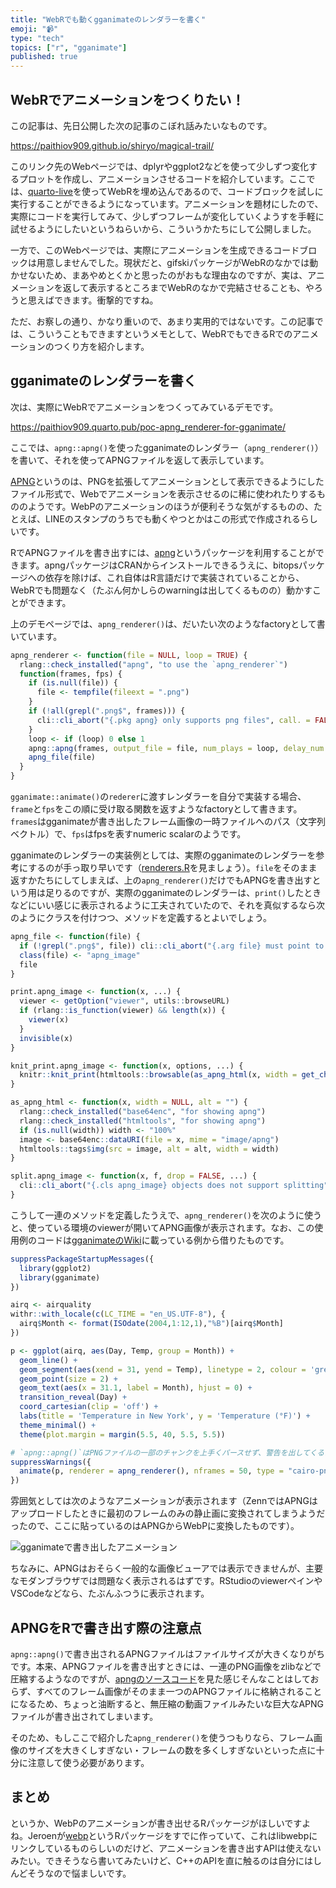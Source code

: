 ```yaml
---
title: "WebRでも動くgganimateのレンダラーを書く"
emoji: "📹"
type: "tech"
topics: ["r", "gganimate"]
published: true
---
```



## WebRでアニメーションをつくりたい！

この記事は、先日公開した次の記事のこぼれ話みたいなものです。

https://paithiov909.github.io/shiryo/magical-trail/

このリンク先のWebページでは、dplyrやggplot2などを使って少しずつ変化するプロットを作成し、アニメーションさせるコードを紹介しています。ここでは、[quarto-live](https://github.com/r-wasm/quarto-live)を使ってWebRを埋め込んであるので、コードブロックを試しに実行することができるようになっています。アニメーションを題材にしたので、実際にコードを実行してみて、少しずつフレームが変化していくようすを手軽に試せるようにしたいというねらいから、こういうかたちにして公開しました。

一方で、このWebページでは、実際にアニメーションを生成できるコードブロックは用意しませんでした。現状だと、gifskiパッケージがWebRのなかでは動かせないため、まあやめとくかと思ったのがおもな理由なのですが、実は、アニメーションを返して表示するところまでWebRのなかで完結させることも、やろうと思えばできます。衝撃的ですね。

ただ、お察しの通り、かなり重いので、あまり実用的ではないです。この記事では、こういうこともできますというメモとして、WebRでもできるRでのアニメーションのつくり方を紹介します。


## gganimateのレンダラーを書く

次は、実際にWebRでアニメーションをつくってみているデモです。

https://paithiov909.quarto.pub/poc-apng_renderer-for-gganimate/

ここでは、`apng::apng()`を使ったgganimateのレンダラー（`apng_renderer()`）を書いて、それを使ってAPNGファイルを返して表示しています。

[APNG](https://wiki.mozilla.org/APNG_Specification)というのは、PNGを拡張してアニメーションとして表示できるようにしたファイル形式で、Webでアニメーションを表示させるのに稀に使われたりするもののようです。WebPのアニメーションのほうが便利そうな気がするものの、たとえば、LINEのスタンプのうちでも動くやつとかはこの形式で作成されるらしいです。

RでAPNGファイルを書き出すには、[apng](https://CRAN.R-project.org/package=apng)というパッケージを利用することができます。apngパッケージはCRANからインストールできるうえに、bitopsパッケージへの依存を除けば、これ自体はR言語だけで実装されていることから、WebRでも問題なく（たぶん何かしらのwarningは出してくるものの）動かすことができます。

上のデモページでは、`apng_renderer()`は、だいたい次のようなfactoryとして書いています。

```r
apng_renderer <- function(file = NULL, loop = TRUE) {
  rlang::check_installed("apng", "to use the `apng_renderer`")
  function(frames, fps) {
    if (is.null(file)) {
      file <- tempfile(fileext = ".png")
    }
    if (!all(grepl(".png$", frames))) {
      cli::cli_abort("{.pkg apng} only supports png files", call. = FALSE)
    }
    loop <- if (loop) 0 else 1
    apng::apng(frames, output_file = file, num_plays = loop, delay_num = 1, delay_den = fps)
    apng_file(file)
  }
}
```

`gganimate::animate()`の`rederer`に渡すレンダラーを自分で実装する場合、`frame`と`fps`をこの順に受け取る関数を返すようなfactoryとして書きます。`frames`はgganimateが書き出したフレーム画像の一時ファイルへのパス（文字列ベクトル）で、`fps`はfpsを表すnumeric scalarのようです。

gganimateのレンダラーの実装例としては、実際のgganimateのレンダラーを参考にするのが手っ取り早いです（[renderers.R](https://github.com/thomasp85/gganimate/blob/main/R/renderers.R)を見ましょう）。`file`をそのまま返すかたちにしてしまえば、上の`apng_renderer()`だけでもAPNGを書き出すという用は足りるのですが、実際のgganimateのレンダラーは、`print()`したときなどにいい感じに表示されるように工夫されていたので、それを真似するなら次のようにクラスを付けつつ、メソッドを定義するとよいでしょう。

```r
apng_file <- function(file) {
  if (!grepl(".png$", file)) cli::cli_abort("{.arg file} must point to a png file")
  class(file) <- "apng_image"
  file
}

print.apng_image <- function(x, ...) {
  viewer <- getOption("viewer", utils::browseURL)
  if (rlang::is_function(viewer) && length(x)) {
    viewer(x)
  }
  invisible(x)
}

knit_print.apng_image <- function(x, options, ...) {
  knitr::knit_print(htmltools::browsable(as_apng_html(x, width = get_chunk_width(options))), options, ...)
}

as_apng_html <- function(x, width = NULL, alt = "") {
  rlang::check_installed("base64enc", "for showing apng")
  rlang::check_installed("htmltools", "for showing apng")
  if (is.null(width)) width <- "100%"
  image <- base64enc::dataURI(file = x, mime = "image/apng")
  htmltools::tags$img(src = image, alt = alt, width = width)
}

split.apng_image <- function(x, f, drop = FALSE, ...) {
  cli::cli_abort("{.cls apng_image} objects does not support splitting")
}
```

こうして一連のメソッドを定義したうえで、`apng_renderer()`を次のように使うと、使っている環境のviewerが開いてAPNG画像が表示されます。なお、この使用例のコードは[gganimateのWiki](https://github.com/thomasp85/gganimate/wiki/Temperature-time-series)に載っている例から借りたものです。

```r
suppressPackageStartupMessages({
  library(ggplot2)
  library(gganimate)
})

airq <- airquality
withr::with_locale(c(LC_TIME = "en_US.UTF-8"), {
  airq$Month <- format(ISOdate(2004,1:12,1),"%B")[airq$Month]
})

p <- ggplot(airq, aes(Day, Temp, group = Month)) +
  geom_line() +
  geom_segment(aes(xend = 31, yend = Temp), linetype = 2, colour = 'grey') +
  geom_point(size = 2) +
  geom_text(aes(x = 31.1, label = Month), hjust = 0) +
  transition_reveal(Day) +
  coord_cartesian(clip = 'off') +
  labs(title = 'Temperature in New York', y = 'Temperature (°F)') +
  theme_minimal() +
  theme(plot.margin = margin(5.5, 40, 5.5, 5.5))

# `apng::apng()`はPNGファイルの一部のチャンクを上手くパースせず、警告を出してくるため、`suppressWarnings()`でくくる
suppressWarnings({
  animate(p, renderer = apng_renderer(), nframes = 50, type = "cairo-png")
})
```

雰囲気としては次のようなアニメーションが表示されます（ZennではAPNGはアップロードしたときに最初のフレームのみの静止画に変換されてしまうようだったので、ここに貼っているのはAPNGからWebPに変換したものです）。

![gganimateで書き出したアニメーション](https://storage.googleapis.com/zenn-user-upload/5452bd8ab576-20250521.webp)

ちなみに、APNGはおそらく一般的な画像ビューアでは表示できませんが、主要なモダンブラウザでは問題なく表示されるはずです。RStudioのviewerペインやVSCodeなどなら、たぶんふつうに表示されます。


## APNGをRで書き出す際の注意点

`apng::apng()`で書き出されるAPNGファイルはファイルサイズが大きくなりがちです。本来、APNGファイルを書き出すときには、一連のPNG画像をzlibなどで圧縮するようなのですが、[apngのソースコード](https://github.com/qstokkink/apng)を見た感じそんなことはしておらず、すべてのフレーム画像がそのまま一つのAPNGファイルに格納されることになるため、ちょっと油断すると、無圧縮の動画ファイルみたいな巨大なAPNGファイルが書き出されてしまいます。

そのため、もしここで紹介した`apng_renderer()`を使うつもりなら、フレーム画像のサイズを大きくしすぎない・フレームの数を多くしすぎないといった点に十分に注意して使う必要があります。


## まとめ

というか、WebPのアニメーションが書き出せるRパッケージがほしいですよね。Jeroenが[webp](https://github.com/jeroen/webp)というRパッケージをすでに作っていて、これはlibwebpにリンクしているものらしいのだけど、アニメーションを書き出すAPIは使えないみたい。できそうなら書いてみたいけど、C++のAPIを直に触るのは自分にはしんどそうなので悩ましいです。
